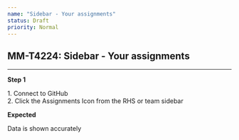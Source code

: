 ```yaml
---
name: "Sidebar - Your assignments"
status: Draft
priority: Normal
---
```


## MM-T4224: Sidebar - Your assignments

---

**Step 1**

1\. Connect to GitHub\
2\. Click the Assignments Icon from the RHS or team sidebar

**Expected**

Data is shown accurately
